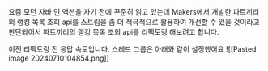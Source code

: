요즘 모던 자바 인 액션을 자기 전에 꾸준히 읽고 있는데 Makers에서 개발한 파트끼리의 랭킹 목록 조회 api를 스트림을 좀 더 적극적으로 활용하여 개선할 수 있을 것이라고 판단되어서 파트끼리의 랭킹 목록 조회 api를 리팩토링 해보려고 합니다.

이전 리팩토링 전 응답 속도입니다. 스레드 그룹은 아래와 같이 설정했어요
![[Pasted image 20240710104854.png]]

